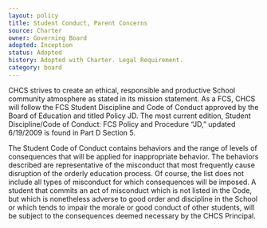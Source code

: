 ```yaml
---
layout: policy
title: Student Conduct, Parent Concerns
source: Charter
owner: Governing Board
adopted: Inception
status: Adopted
history: Adopted with Charter. Legal Requirement.
category: board
---
```


CHCS strives to create an ethical, responsible and productive School community atmosphere as stated in its mission statement. As a FCS, CHCS will follow the FCS Student Discipline and Code of Conduct approved by the Board of Education and titled Policy JD. The most current edition, Student Discipline/Code of Conduct: FCS Policy and Procedure “JD,” updated 6/19/2009 is found in Part D Section 5.

The Student Code of Conduct contains behaviors and the range of levels of consequences that will be applied for inappropriate behavior. The behaviors described are representative of the misconduct that most frequently cause disruption of the orderly education process. Of course, the list does not include all types of misconduct for which consequences will be imposed. A student that commits an act of misconduct which is not listed in the Code, but which is nonetheless adverse to good order and discipline in the School or which tends to impair the morale or good conduct of other students, will be subject to the consequences deemed necessary by the CHCS Principal.
